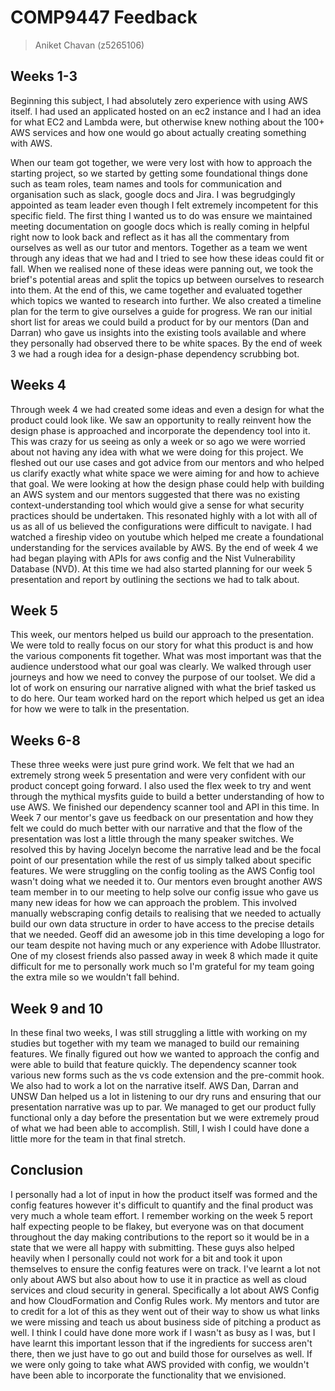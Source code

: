 # COMP9447 Feedback

> Aniket Chavan (z5265106)

## Weeks 1-3

Beginning this subject, I had absolutely zero experience with using AWS itself. I had used an applicated hosted on an ec2 instance and I had an idea for what EC2 and Lambda were, but otherwise knew nothing about the 100+ AWS services and how one would go about actually creating something with AWS. 

When our team got together, we were very lost with how to approach the starting project, so we started by getting some foundational things done such as team roles, team names and tools for communication and organisation such as slack, google docs and Jira. I was begrudgingly appointed as team leader even though I felt extremely incompetent for this specific field. The first thing I wanted us to do was ensure we maintained meeting documentation on google docs which is really coming in helpful right now to look back and reflect as it has all the commentary from ourselves as well as our tutor and mentors. Together as a team we went through any ideas that we had and I tried to see how these ideas could fit or fall. When we realised none of these ideas were panning out, we took the brief's potential areas and split the topics up between ourselves to research into them. At the end of this, we came together and evaluated together which topics we wanted to research into further. We also created a timeline plan for the term to give ourselves a guide for progress. We ran our initial short list for areas we could build a product for by our mentors (Dan and Darran) who gave us insights into the existing tools available and where they personally had observed there to be white spaces. By the end of week 3 we had a rough idea for a design-phase dependency scrubbing bot.

## Weeks 4

Through week 4 we had created some ideas and even a design for what the product could look like. We saw an opportunity to really reinvent how the design phase is approached and incorporate the dependency tool into it. This was crazy for us seeing as only a week or so ago we were worried about not having any idea with what we were doing for this project. We fleshed out our use cases and got advice from our mentors and who helped us clarify exactly what white space we were aiming for and how to achieve that goal. We were looking at how the design phase could help with building an AWS system and our mentors suggested that there was no existing context-understanding tool which would give a sense for what security practices should be undertaken. This resonated highly with a lot with all of us as all of us believed the configurations were difficult to navigate. I had watched a fireship video on youtube which helped me create a foundational understanding for the services available by AWS. By the end of week 4 we had began playing with APIs for aws config and the Nist Vulnerability Database (NVD). At this time we had also started planning for our week 5 presentation and report by outlining the sections we had to talk about. 

## Week 5

This week, our mentors helped us build our approach to the presentation. We were told to really focus on our story for what this product is and how the various components fit together. What was most important was that the audience understood what our goal was clearly. We walked through user journeys and how we need to convey the purpose of our toolset. We did a lot of work on ensuring our narrative aligned with what the brief tasked us to do here. Our team worked hard on the report which helped us get an idea for how we were to talk in the presentation. 

## Weeks 6-8

These three weeks were just pure grind work. We felt that we had an extremely strong week 5 presentation and were very confident with our product concept going forward. I also used the flex week to try and went through the mythical mysfits guide to build a better understanding of how to use AWS. We finished our dependency scanner tool and API in this time. In Week 7 our mentor's gave us feedback on our presentation and how they felt we could do much better with our narrative and that the flow of the presentation was lost a little through the many speaker switches. We resolved this by having Jocelyn become the narrative lead and be the focal point of our presentation while the rest of us simply talked about specific features. We were struggling on the config tooling as the AWS Config tool wasn't doing what we needed it to. Our mentors even brought another AWS team member in to our meeting to help solve our config issue who gave us many new ideas for how we can approach the problem. This involved manually webscraping config details to realising that we needed to actually build our own data structure in order to have access to the precise details that we needed. Geoff did an awesome job in this time developing a logo for our team despite not having much or any experience with Adobe Illustrator. One of my closest friends also passed away in week 8 which made it quite difficult for me to personally work much so I'm grateful for my team going the extra mile so we wouldn't fall behind. 

## Week 9 and 10

In these final two weeks, I was still struggling a little with working on my studies but together with my team we managed to build our remaining features. We finally figured out how we wanted to approach the config and were able to build that feature quickly. The dependency scanner took various new forms such as the vs code extension and the pre-commit hook. We also had to work a lot on the narrative itself. AWS Dan, Darran and UNSW Dan helped us a lot in listening to our dry runs and ensuring that our presentation narrative was up to par. We managed to get our product fully functional only a day before the presentation but we were extremely proud of what we had been able to accomplish. Still, I wish I could have done a little more for the team in that final stretch.

## Conclusion

I personally had a lot of input in how the product itself was formed and the config features however it's difficult to quantify and the final product was very much a whole team effort. I remember working on the week 5 report half expecting people to be flakey, but everyone was on that document throughout the day making contributions to the report so it would be in a state that we were all happy with submitting. These guys also helped heavily when I personally could not work for a bit and took it upon themselves to ensure the config features were on track. I've learnt a lot not only about AWS but also about how to use it in practice as well as cloud services and cloud security in general. Specifically a lot about AWS Config and how CloudFormation and Config Rules work. My mentors and tutor are to credit for a lot of this as they went out of their way to show us what links we were missing and teach us about business side of pitching a product as well. I think I could have done more work if I wasn't as busy as I was, but I have learnt this important lesson that if the ingredients for success aren't there, then we just have to go out and build those for ourselves as well. If we were only going to take what AWS provided with config, we wouldn't have been able to incorporate the functionality that we envisioned. 
